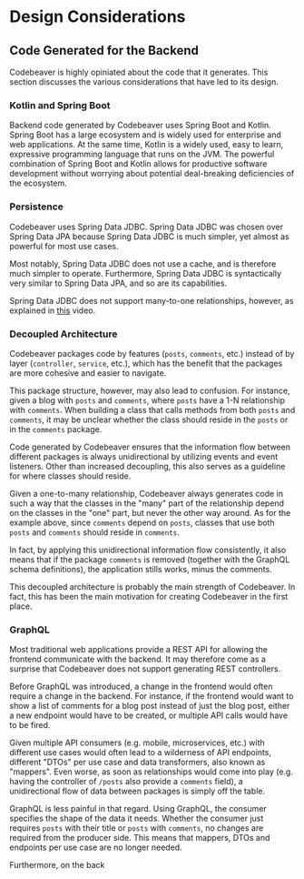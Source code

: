 # Design Considerations

## Code Generated for the Backend
Codebeaver is highly opiniated about the code that it generates.
This section discusses the various considerations that have led to its design.

### Kotlin and Spring Boot
Backend code generated by Codebeaver uses 
Spring Boot and Kotlin. Spring Boot has a large ecosystem
and is widely used for enterprise and web applications.
At the same time, Kotlin is a widely used, easy to learn,
expressive programming language that runs on the JVM.
The powerful combination of Spring Boot and Kotlin allows for
productive software development without worrying about potential
deal-breaking deficiencies of the ecosystem.

### Persistence
Codebeaver uses Spring Data JDBC. Spring Data JDBC was chosen over Spring
Data JPA because Spring Data JDBC is much simpler, yet almost as
powerful for most use cases.

Most notably, Spring Data JDBC does not use a cache, and is therefore much
simpler to operate.
Furthermore, Spring Data JDBC is syntactically very similar to Spring Data JPA, and
so are its capabilities.

Spring Data JDBC does not support many-to-one relationships, however,
as explained in [this](https://www.youtube.com/watch?v=AnIouYdwxo)
video.

### Decoupled Architecture
Codebeaver packages code by features (`posts`, `comments`, etc.)
instead of by layer (`controller`, `service`, etc.), which has the 
benefit that the packages are more cohesive and easier to navigate.

This package structure, however, may also lead to confusion. For instance,
given a blog with `posts` and `comments`, where `posts` have a 1-N
relationship with `comments`.
When building a class that calls methods from both `posts` and `comments`,
it may be unclear whether the class should reside in the `posts` or in
the `comments` package.

Code generated by Codebeaver ensures that the information flow
between different packages is always unidirectional by utilizing
events and event listeners. Other than increased decoupling,
this also serves as a guideline for where classes should reside.

Given a one-to-many relationship,
Codebeaver always generates code in such a way that the classes
in the "many" part of the relationship depend on the classes
in the "one" part, but never the other way around.
As for the example above, since `comments` depend on `posts`,
classes that use both `posts` and `comments` should reside in `comments`.

In fact, by applying this unidirectional information flow consistently,
it also means that if the package `comments` is removed (together
with the GraphQL schema definitions), the application stills works,
minus the comments.

This decoupled architecture is probably the main strength of Codebeaver.
In fact, this has been the main motivation for creating Codebeaver
in the first place.

### GraphQL
Most traditional web applications provide a REST API for allowing the
frontend communicate with the backend. It may therefore come as a
surprise that Codebeaver does not support generating REST controllers.

Before GraphQL was introduced, a change in the frontend would often
require a change in the backend. For instance, if the frontend
would want to show a list of comments for a blog post instead of
just the blog post, either a new endpoint would have to be created,
or multiple API calls would have to be fired.

Given multiple API consumers (e.g. mobile, microservices, etc.) with
different use cases would often lead to a wilderness of API endpoints,
different "DTOs" per use case and data transformers, also known as "mappers". 
Even worse, as soon as relationships would come into play (e.g. having
the controller of `/posts` also provide a `comments` field),
a unidirectional flow of data between packages is simply off the table.

GraphQL is less painful in that regard. Using GraphQL, the consumer
specifies the shape of the data it needs. Whether the consumer just requires
`posts` with their title or `posts` with `comments`, no changes are
required from the producer side. This means that mappers, DTOs and
endpoints per use case are no longer needed. 

Furthermore, on the back
